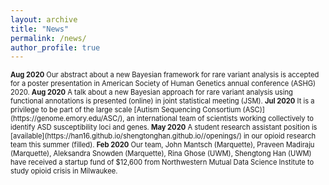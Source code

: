 ```yaml
---
layout: archive
title: "News"
permalink: /news/
author_profile: true
---
```


<span style="font-size:0.8em;">
<b>Aug 2020</b> Our abstract about a new Bayesian framework for rare variant analysis is accepted for a poster presentation in American Society of Human Genetics annual conference (ASHG) 2020. </span> 


<span style="font-size:0.8em;">
<b>Aug 2020</b> A talk about a new Bayesian approach for rare variant analysis using functional annotations is presented (online) in joint statistical meeting (JSM). </span> 



<span style="font-size:0.8em;">
<b>Jul 2020</b> It is a privilege to be part of the large scale [Autism Sequencing Consortium (ASC)](https://genome.emory.edu/ASC/), an international team of scientists working collectively to identify ASD susceptibility loci and genes. </span> 


<span style="font-size:0.8em;">
<b>May 2020</b> A student research assistant position is [available](https://han16.github.io/shengtonghan.github.io//openings/) in our opioid research team this summer (filled). </span> 


<span style="font-size:0.8em;">
<b>Feb 2020</b> Our team, John Mantsch (Marquette), Praveen Madiraju (Marquette), Aleksandra Snowden (Marquette), Rina Ghose (UWM), Shengtong Han (UWM) have received a startup fund of  $12,600 from Northwestern Mutual Data Science Institute to study opioid crisis in Milwaukee. </span>
